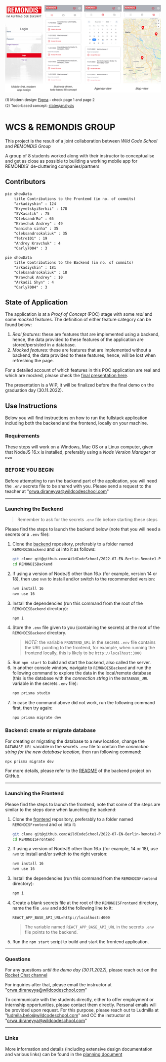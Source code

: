 ![](./resources/pitch_scaled.jpeg)

<sup>(1) Modern design: [Figma](https://www.figma.com/file/nYlgCL7yWXHEcpTHgwzYgu/Untitled?node-id=0%3A1) - check page 1 and page 2</sup>  
<sup>(2) Todo-based concept: [states](https://github.com/WildCodeSchool/2022-07-EN-Berlin-Remote1-Project3Planning/blob/main/PLANNING.md#de-cluettering-case-states)/[analysis](https://github.com/WildCodeSchool/2022-07-EN-Berlin-Remote1-Project3Planning/blob/main/ui_concept_todos.md)</sup>
# WCS & REMONDIS GROUP

This project is the result of a joint collaboration between _Wild Code School_ and _REMONDIS Group_

A group of 8 students worked along with their instructor to conceptualise and get as close as possible to building a working mobile app for REMONDIS' de-cluttering companies/partners

## Contributors

```mermaid
pie showData
    title Contributions to the Frontend (in no. of commits)
    "arkadiyshin" : 124
    "KryvetskyiSerhii" : 178
    "SVKasatik" : 75
    "OleksandrRo" : 65
    "Kravchuk Andrey" : 49
    "manisha sinha" : 35
    "oleksandrsokaliuk" : 35
    "Tetre101" : 19
    "Andrey Kravchuk" : 4
    "Carly7004" : 3
```

```mermaid
pie showData
    title Contributions to the Backend (in no. of commits)
    "arkadiyshin" : 181
    "oleksandrsokaliuk" : 18
    "Kravchuk Andrey" : 10
    "Arkadii Shyn" : 4
    "Carly7004" : 3
```

## State of Application

The application is at a _Proof of Concept_ (POC) stage with some _real_ and some _mocked_ features. The definition of either feature category can be found below:
1. _Real features:_ these are features that are implemented using a backend, hence, the data provided to these features of the application are stored/persisted in a database.
1. _Mocked features:_ these are features that are implemented without a backend, the data provided to these features, hence, will be lost when refreshing the page.

For a detailed account of which features in this POC application are real and which are mocked, please check the [final presentation here](https://wildcodeschool.github.io/2022-07-EN-Berlin-Remote1-Project3Presentation/).

The presentation is a WIP, it will be finalized before the final demo on the graduation day (30.11.2022).

## Use Instructions

Below you will find instructions on how to run the fullstack application including both the backend and the frontend, locally on your machine.

### Requirements

These steps will work on a Windows, Mac OS or a Linux computer, given that NodeJS 16.x is installed, preferably using a _Node Version Manager_ or `nvm`

### BEFORE YOU BEGIN

Before attempting to run the backend part of the application, you will need the `.env` secrets file to be shared with you. Please send a request to the teacher at "orwa.diraneyya@wildcodeschool.com"

---
### Launching the Backend

> Remember to ask for the secrets `.env` file before starting these steps

Please find the steps to launch the backend below (note that you will need a secrets or a `.env` file):

1. Clone the [backend](https://github.com/WildCodeSchool/2022-07-EN-Berlin-Remote1-Project3Backend) repository, preferably to a folder named `REMONDISBackend` and `cd` into it as follows:
    ```bash
    git clone git@github.com:WildCodeSchool/2022-07-EN-Berlin-Remote1-Project3Backend.git REMONDISBackend
    cd REMONDISBackend
    ```
1. If using a version of NodeJS other than 16.x (for example, version 14 or 18), then use `nvm` to install and/or switch to the recommended version:
    ```bash
    nvm install 16
    nvm use 16
    ```
1. Install the dependencies (run this command from the root of the `REMONDISBackend` directory):
    ```bash
    npm i
    ```
1. Store the `.env` file given to you (containing the secrets) at the root of the `REMONDISBackend` directory.
    > _NOTE:_ the variable `FRONTEND_URL` in the secrets `.env` file contains the URL pointing to the frontend, for example, when running the frontend locally, this is likely to be `http://localhost:3000`
1. Run `npm start` to build and start the backend, also called the server.
1. In another console window, navigate to `REMONDISBackend` and run the following command to explore the data in the local/remote database (this is the database with the _connection string_ in the `DATABASE_URL` variable in the secrets `.env` file):
    ```bash
    npx prisma studio
    ```
1. In case the command above did not work, run the following command first, then try again:
    ```bash
    npx prisma migrate dev
    ```

### Backend: create or migrate database

For creating or migrating the database to a new location, change the `DATABASE_URL` variable in the secrets `.env` file to contain the _connection string for the new database location,_ then run following command:
```bash
npx prisma migrate dev
```


For more details, please refer to the [README](https://github.com/WildCodeSchool/2022-07-EN-Berlin-Remote1-Project3Backend/blob/main/README.md) of the backend project on GitHub.


---
### Launching the Frontend

Please find the steps to launch the frontend, note that some of the steps are similar to the steps done when launching the backend:

1. Clone the [frontend](https://github.com/WildCodeSchool/2022-07-EN-Berlin-Remote1-Project3Frontend) repository, preferably to a folder named `REMONDISFrontend` and `cd` into it:
    ```bash
    git clone git@github.com:WildCodeSchool/2022-07-EN-Berlin-Remote1-Project3Frontend.git REMONDISFrontend
    cd REMONDISFrontend
    ```
1. If using a version of NodeJS other than 16.x (for example, 14 or 18), use `nvm` to install and/or switch to the right version:
    ```bash
    nvm install 16
    nvm use 16
    ```
1. Install the dependencies (run this command from the `REMONDISFrontend` directory):
    ```bash
    npm i
    ```
1. Create a blank secrets file at the root of the `REMONDISFrontend` directory, name the file `.env` and add the following line to it:
    ```
    REACT_APP_BASE_API_URL=http://localhost:4000
    ```
    > The variable named `REACT_APP_BASE_API_URL` in the secrets `.env` file points to the backend.
1. Run the `npm start` script to build and start the frontend application.

---

### Questions

For any questions _until the demo day (30.11.2022),_ please reach out on the [Rocket Chat channel](https://chat.wilders.dev/group/RemoteDE_Real_client_project_with_RemondisDigital)

For inquiries after that, please email the instructor at "orwa.diraneyya@wildcodeschool.com"

To communicate with the students directly, either to offer employment or internship opportunities, please contact them directly. Personal emails will be provided upon request. For this purpose, please reach out to Ludmilla at "ludmila.belo@wildcodeschool.com" and CC the instructor at "orwa.diraneyya@wildcodeschool.com"

---

### Links

More information and details (including extensive design documentation and various links) can be found in the [planning document](./PLANNING.md)
